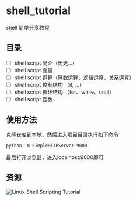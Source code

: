 # shell_tutorial
shell 简单分享教程

## 目录
- [ ] shell script 简介（历史...）
- [ ] shell script 变量
- [ ] shell script 运算（算数运算、逻辑运算、关系运算）
- [ ] shell script 控制结构 （if, ...）
- [ ] shell script 循环结构 （for、while、until）
- [ ] shell script 函数

## 使用方法
克隆仓库到本地，然后进入项目目录执行如下命令
```shell
python -m SimpleHTTPServer 9000
```
最后打开浏览器，进入localhost:9000即可

## 资源
![Linux Shell Scripting Tutorial](http://www.freeos.com/guides/lsst/)
